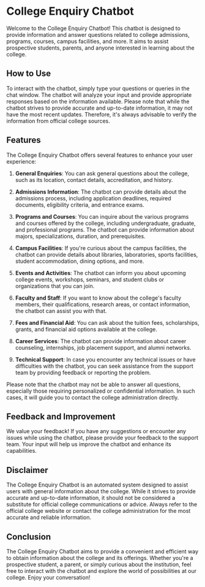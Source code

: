 # College Enquiry Chatbot

Welcome to the College Enquiry Chatbot! This chatbot is designed to provide information and answer questions related to college admissions, programs, courses, campus facilities, and more. It aims to assist prospective students, parents, and anyone interested in learning about the college.

## How to Use

To interact with the chatbot, simply type your questions or queries in the chat window. The chatbot will analyze your input and provide appropriate responses based on the information available. Please note that while the chatbot strives to provide accurate and up-to-date information, it may not have the most recent updates. Therefore, it's always advisable to verify the information from official college sources.

## Features

The College Enquiry Chatbot offers several features to enhance your user experience:

1. **General Enquiries**: You can ask general questions about the college, such as its location, contact details, accreditation, and history.

2. **Admissions Information**: The chatbot can provide details about the admissions process, including application deadlines, required documents, eligibility criteria, and entrance exams.

3. **Programs and Courses**: You can inquire about the various programs and courses offered by the college, including undergraduate, graduate, and professional programs. The chatbot can provide information about majors, specializations, duration, and prerequisites.

4. **Campus Facilities**: If you're curious about the campus facilities, the chatbot can provide details about libraries, laboratories, sports facilities, student accommodation, dining options, and more.

5. **Events and Activities**: The chatbot can inform you about upcoming college events, workshops, seminars, and student clubs or organizations that you can join.

6. **Faculty and Staff**: If you want to know about the college's faculty members, their qualifications, research areas, or contact information, the chatbot can assist you with that.

7. **Fees and Financial Aid**: You can ask about the tuition fees, scholarships, grants, and financial aid options available at the college.

8. **Career Services**: The chatbot can provide information about career counseling, internships, job placement support, and alumni networks.

9. **Technical Support**: In case you encounter any technical issues or have difficulties with the chatbot, you can seek assistance from the support team by providing feedback or reporting the problem.

Please note that the chatbot may not be able to answer all questions, especially those requiring personalized or confidential information. In such cases, it will guide you to contact the college administration directly.

## Feedback and Improvement

We value your feedback! If you have any suggestions or encounter any issues while using the chatbot, please provide your feedback to the support team. Your input will help us improve the chatbot and enhance its capabilities.

## Disclaimer

The College Enquiry Chatbot is an automated system designed to assist users with general information about the college. While it strives to provide accurate and up-to-date information, it should not be considered a substitute for official college communications or advice. Always refer to the official college website or contact the college administration for the most accurate and reliable information.

## Conclusion

The College Enquiry Chatbot aims to provide a convenient and efficient way to obtain information about the college and its offerings. Whether you're a prospective student, a parent, or simply curious about the institution, feel free to interact with the chatbot and explore the world of possibilities at our college. Enjoy your conversation!
